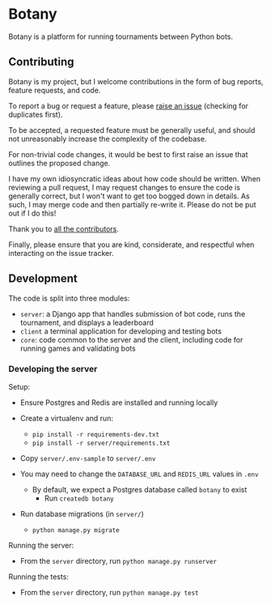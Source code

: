 # Botany

Botany is a platform for running tournaments between Python bots.


## Contributing

Botany is my project, but I welcome contributions in the form of bug reports, feature requests, and code.

To report a bug or request a feature, please [raise an issue](https://github.com/inglesp/botany/issues/new) (checking for duplicates first).

To be accepted, a requested feature must be generally useful, and should not unreasonably increase the complexity of the codebase.

For non-trivial code changes, it would be best to first raise an issue that outlines the proposed change.

I have my own idiosyncratic ideas about how code should be written.
When reviewing a pull request, I may request changes to ensure the code is generally correct, but I won't want to get too bogged down in details.
As such, I may merge code and then partially re-write it.
Please do not be put out if I do this!

Thank you to [all the contributors](https://github.com/inglesp/botany/graphs/contributors).

Finally, please ensure that you are kind, considerate, and respectful when interacting on the issue tracker.


## Development

The code is split into three modules:

 * `server`: a Django app that handles submission of bot code, runs the tournament, and displays a leaderboard
 * `client` a terminal application for developing and testing bots
 * `core`: code common to the server and the client, including code for running games and validating bots

### Developing the server

Setup:

* Ensure Postgres and Redis are installed and running locally
* Create a virtualenv and run:
  * `pip install -r requirements-dev.txt`
  * `pip install -r server/requirements.txt`
* Copy `server/.env-sample` to `server/.env`
* You may need to change the `DATABASE_URL` and `REDIS_URL` values in `.env`
  * By default, we expect a Postgres database called `botany` to exist
    * Run `createdb botany`

* Run database migrations (in `server/`)
  * `python manage.py migrate`

Running the server:

* From the `server` directory, run `python manage.py runserver`

Running the tests:

* From the `server` directory, run `python manage.py test`
